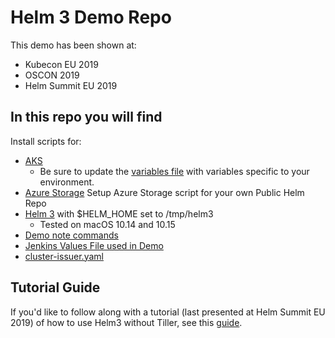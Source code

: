 # Helm 3 Demo Repo

This demo has been shown at:
- Kubecon EU 2019
- OSCON 2019
- Helm Summit EU 2019

## In this repo you will find

Install scripts for:
- [AKS](scripts/setup-aks.sh)
    - Be sure to update the [variables file](scripts/variables.sh) with variables specific to your environment.
- [Azure Storage](scripts/setup-azurestorage.sh) Setup Azure Storage script for your own Public Helm Repo
- [Helm 3](scripts/setup-helm3.sh) with $HELM_HOME set to /tmp/helm3
    - Tested on macOS 10.14 and 10.15
- [Demo note commands](helm.sh)
- [Jenkins Values File used in Demo](jenkins-values-demo.yaml)
- [cluster-issuer.yaml](cluster-issuer.yaml)

## Tutorial Guide

If you'd like to follow along with a tutorial (last presented at Helm Summit EU 2019) of how to use Helm3 without Tiller, see this [guide](demo.md).

